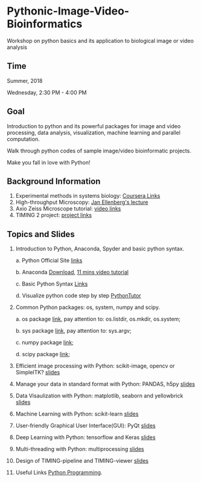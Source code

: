 # Pythonic-Image-Video-Bioinformatics
Workshop on python basics and its application to biological image or video analysis

## Time
Summer, 2018

Wednesday, 2:30 PM - 4:00 PM

## Goal
Introduction to python and its powerful packages for image and video processing, data analysis, visualization, machine learning and parallel computation.

Walk through python codes of sample image/video bioinformatic projects.

Make you fall in love with Python!

## Background Information
  1. Experimental methods in systems biology: [Coursera Links](https://www.coursera.org/learn/experimental-methods)
  2. High-throughput Microscopy: [Jan Ellenberg's lecture](https://www.youtube.com/watch?v=QrrCjC1eQaI&t=6s)
  3. Axio Zeiss Microscope tutorial: [video links](https://www.youtube.com/watch?v=_S7Tf3J0ylg&t=1234s)
  4. TIMING 2 project: [project links](https://github.com/troylhy1991/TIMING2)

## Topics and Slides
  1. Introduction to Python, Anaconda, Spyder and basic python syntax.
       
       a. Python Official Site [links](https://www.python.org/)
       
       b. Anaconda [Download](https://www.anaconda.com/download/), [11 mins video tutorial](https://www.youtube.com/watch?v=YJC6ldI3hWk)
       
       c. Basic Python Syntax [Links](https://www.learnpython.org/)
       
       d. Visualize python code step by step [PythonTutor](http://pythontutor.com/)

  2. Common Python packages: os, system, numpy and scipy.
  
      a. os package [link](https://www.tutorialspoint.com/python/os_file_methods.htm), pay attention to: os.listdir, os.mkdir, os.system;
      
      b. sys package [link](https://www.python-course.eu/sys_module.php), pay attention to: sys.argv;
      
      c. numpy package [link](http://cs231n.github.io/python-numpy-tutorial/);
      
      d. scipy package [link](https://www.tutorialspoint.com/scipy/index.htm);
  
  3. Efficient image processing with Python: scikit-image, opencv or SimpleITK? [slides]()
  
  4. Manage your data in standard format with Python: PANDAS, h5py [slides]()
  
  5. Data Visaulization with Python: matplotlib, seaborn and yellowbrick [slides]()
  
  6. Machine Learning with Python: scikit-learn [slides]()
  
  7. User-friendly Graphical User Interface(GUI): PyQt [slides]()
  
  8. Deep Learning with Python: tensorflow and Keras [slides]()
  
  9. Multi-threading with Python: multiprocessing [slides]()
  
  10. Design of TIMING-pipeline and TIMING-viewer [slides]()
  
  11. Useful Links [Python Programming](https://pythonprogramming.net/).


